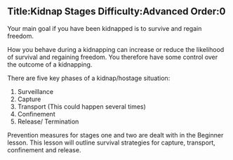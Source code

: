 Title:Kidnap Stages
Difficulty:Advanced
Order:0
---
<p>Your main goal if you have been kidnapped is to survive and regain freedom.</p><p>How you behave during a kidnapping can increase or reduce the likelihood of survival and regaining freedom. You therefore have some control over the outcome of a kidnapping.</p><p>There are five key phases of a kidnap/hostage situation:<ol><li>Surveillance</li><li>Capture</li><li>Transport (This could happen several times)</li><li>Confinement</li><li>Release/ Termination</li></ol></p><p>Prevention measures for stages one and two are dealt with in the Beginner lesson. This lesson will outline survival strategies for capture, transport, confinement and release.</p>